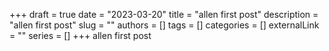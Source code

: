 +++ 
draft = true
date = "2023-03-20"
title = "allen first post"
description = "allen first post"
slug = ""
authors = []
tags = []
categories = []
externalLink = ""
series = []
+++
allen first post